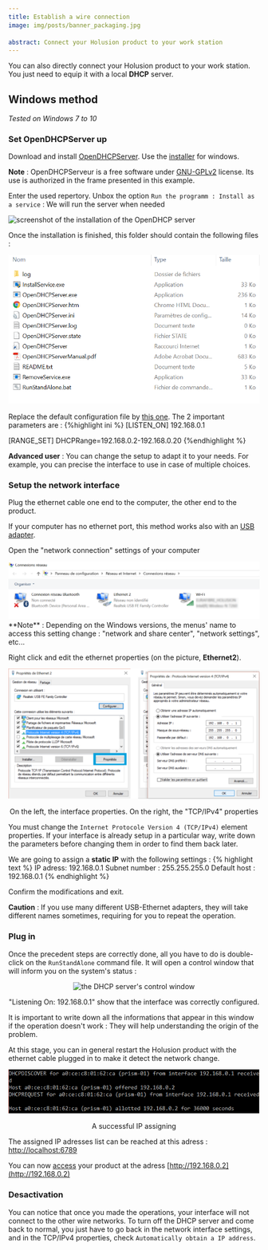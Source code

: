 ```yaml
---
title: Establish a wire connection
image: img/posts/banner_packaging.jpg

abstract: Connect your Holusion product to your work station
---
```


You can also directly connect your Holusion product to your work station. You just need to equip it with a local **DHCP** server.

## Windows method

*Tested on Windows 7 to 10*

### Set OpenDHCPServer up



Download and install [OpenDHCPServer](https://sourceforge.net/projects/dhcpserver/). Use the [installer](https://sourceforge.net/projects/dhcpserver/files/Open%20DHCP%20Server%20%28Regular%29/OpenDHCPServerInstallerV1.65.exe/download) for windows.
<div class="row">
  <div class="col-md-8 col-sm-6">
    <p><b>Note</b> : OpenDHCPServeur is a free software under <a href="https://www.gnu.org/licenses/old-licenses/gpl-2.0.fr.html">GNU-GPLv2</a> license. Its use is authorized in the frame presented in this example.
    </p>
    <p>
    Enter the used repertory. Unbox the option <code class="highlighter-rouge">Run the programm : Install as a service</code> : We will run the server when needed</p>
  </div>
  <div class="col-md-4 col-sm-6">
    <img class="img-fluid" src="/static/img/posts/packaging/OpenDHCPServer_install.png" alt="screenshot of the installation of the OpenDHCP server">
  </div>
</div>


Once the installation is finished, this folder should contain the following files :
<center>
<img class="img-fluid" src="/static/img/posts/packaging/OpenDHCPServer_files.png" alt="screenshot of the OpenDHCP server's files">
</center>

Replace the default configuration file by [this one](/static/files/OpenDHCPServer.ini). The 2 important parameters are :
{%highlight ini %}
[LISTEN_ON]
192.168.0.1

[RANGE_SET]
DHCPRange=192.168.0.2-192.168.0.20
{%endhighlight %}


**Advanced user** : You can change the setup to adapt it to your needs. For example, you can precise the interface to use in case of multiple choices.

### Setup the network interface

Plug the ethernet cable one end to the computer, the other end to the product.

If your computer has no ethernet port, this method works also with an [USB adapter](https://www.amazon.fr/AmazonBasics-Adaptateur-vers-Gigabit-Ethernet/dp/B00M77HMU0).

Open the "network connection" settings of your computer
<center>
<img class="img-fluid" src="/static/img/posts/packaging/ethernet_config.png" alt="the network connection configuration window">
</center>
**Note** : Depending on the Windows versions, the menus' name to access this setting change : "network and share center", "network settings", etc...

Right click and edit the ethernet properties (on the picture, **Ethernet2**).
<center>
<img class="img-fluid" src="/static/img/posts/packaging/ip_params.png" alt="the network connections configuration window">
<p>On the left, the interface properties. On the right, the "TCP/IPv4" properties</p>
</center>

You must change the `Internet Protocole Version 4 (TCP/IPv4)` element properties. If your interface is already setup in a particular way, write down the parameters before changing them in order to find them back later.

We are going to assign a **static IP** with the following settings :
{% highlight text %}
IP adress: 192.168.0.1
Subnet number : 255.255.255.0
Default host : 192.168.0.1
{% endhighlight %}

Confirm the modifications and exit.

**Caution** : If you use many different USB-Ethernet adapters, they will take different names sometimes, requiring for you to repeat the operation.

### Plug in

Once the precedent steps are correctly done, all you have to do is double-click on the `RunStandAlone` command file. It will open a control window that will inform you on the system's status :

<center>

<img class="img-fluid" src="/static/img/posts/packaging/OpenDHCPServer_run_success.png" alt="the DHCP server's control window">
<p>"Listening On: 192.168.0.1" show that the interface was correctly configured.</p>
</center>

It is important to write down all the informations that appear in this window if the operation doesn't work : They will help understanding the origin of the problem.

At this stage, you can in general restart the Holusion product with the ethernet cable plugged in to make it detect the network change.

<center>
<img class="img-fluid" src="/static/img/posts/packaging/OpenDHCPServer_alloc.png" alt="Assigning an IP by the DHCP server">
<p>A successful IP assigning</p>
</center>

The assigned IP adresses list can be reached at this adress : [http://localhost:6789](http://localhost:6789)

You can now [access](index) your product at the adress [http://192.168.0.2](http://192.168.0.2)

### Desactivation

You can notice that once you made the operations, your interface will not connect to the other wire networks. To turn off the DHCP server and come back to normal, you just have to go back in the network interface settings, and in the TCP/IPv4 properties, check `Automatically obtain a IP address`.
